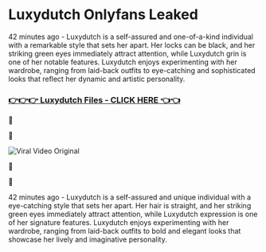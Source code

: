# Luxydutch Onlyfans Leaked

<p>42 minutes ago - Luxydutch is a self-assured and one-of-a-kind individual with a remarkable style that sets her apart. Her locks can be black, and her striking green eyes immediately attract attention, while Luxydutch grin is one of her notable features. Luxydutch enjoys experimenting with her wardrobe, ranging from laid-back outfits to eye-catching and sophisticated looks that reflect her dynamic and artistic personality.</p><p>
<h3><a href="https://fansleaks.com-getfree.pro/luxydutch" rel="nofollow">👉👉👉 Luxydutch Files - CLICK HERE 👈👈</a></h3>
<p>🔻</p>
<p>🔻</p> <p>
<a href="https://fansleaks.com-getfree.pro/luxydutch" rel="nofollow"><img src="https://i.imgur.com/0ZbtXZ5.gif" alt="Viral Video Original" style="max-width: 100%; display: inline-block;" data-target="animated-image.originalImage"></a>
<p>🔻</p>
<p>🔻</p> <p>42 minutes ago - Luxydutch is a self-assured and unique individual with a eye-catching style that sets her apart. Her hair is straight, and her striking green eyes immediately attract attention, while Luxydutch expression is one of her signature features. Luxydutch enjoys experimenting with her wardrobe, ranging from laid-back outfits to bold and elegant looks that showcase her lively and imaginative personality.</p>